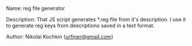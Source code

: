 Name: 
reg file generator

Description: 
That JS script generates *.reg file from it's description.
I use it to generate reg keys from descriptions saved in a text format. 

Author: Nikolai Kochkin (urfiner@gmail.com)
